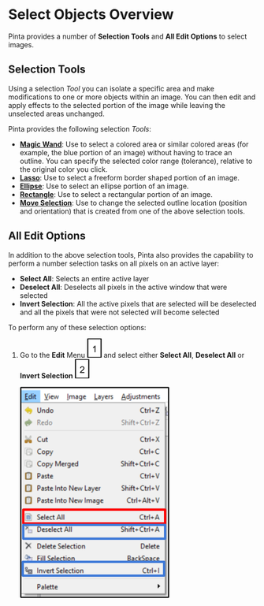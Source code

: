 # Select Objects Overview
Pinta provides a number of **Selection Tools** and **All Edit Options** to select images.


## Selection Tools

Using a selection *Tool* you can isolate a specific area and make modifications to one or more objects within an image. You can then edit and apply effects to the selected portion of the image while leaving the unselected areas unchanged. 

Pinta provides the following selection *Tools*:

  - [**Magic Wand**](wand.md): Use to select a colored area or similar colored areas (for example, the blue portion of an image) without having to trace an outline. You can specify the selected color range (tolerance), relative to the original color you click.
  - [**Lasso**](lasso.md):  Use to select a freeform border shaped portion of an image.
  - [**Ellipse**](ellipse.md):  Use to select an ellipse portion of an image.
  - [**Rectangle**](rectangle.md): Use to select a rectangular portion of an image.
  - [**Move Selection**](select_location.md): Use to change the selected outline location (position and orientation) that is created from one of the above selection tools.

## All Edit Options

In addition to the above selection tools, Pinta also provides the capability to perform a number selection tasks on all pixels on an active layer:

   - **Select All**: Selects an entire active layer
   - **Deselect All**: Deselects all pixels in the active window that were selected 
   - **Invert Selection**: All the active pixels that are selected will be deselected and all the pixels that were not selected will become selected  

To perform any of these selection options:

1.  Go to the **Edit** Menu ![one](img/one.png) and select either **Select All**, **Deselect All** or **Invert Selection** ![two](img/two.png)

     ![Select All Commands](img/selectall.png)     

